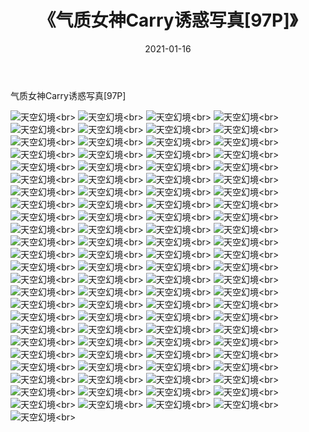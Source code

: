 ﻿---
layout: post
title: 《气质女神Carry诱惑写真[97P]》
date: 2021-01-16
img: http://photo.orgx.cf/性感/2021/气质女神Carry诱惑写真[97P]/000.jpg
tags: [美女,性感,泳衣]
---

气质女神Carry诱惑写真[97P]



![天空幻境](http://photo.orgx.cf/性感/2021/气质女神Carry诱惑写真[97P]/001.jpg''天空幻境'')<br>
![天空幻境](http://photo.orgx.cf/性感/2021/气质女神Carry诱惑写真[97P]/002.jpg''天空幻境'')<br>
![天空幻境](http://photo.orgx.cf/性感/2021/气质女神Carry诱惑写真[97P]/003.jpg''天空幻境'')<br>
![天空幻境](http://photo.orgx.cf/性感/2021/气质女神Carry诱惑写真[97P]/004.jpg''天空幻境'')<br>
![天空幻境](http://photo.orgx.cf/性感/2021/气质女神Carry诱惑写真[97P]/005.jpg''天空幻境'')<br>
![天空幻境](http://photo.orgx.cf/性感/2021/气质女神Carry诱惑写真[97P]/006.jpg''天空幻境'')<br>
![天空幻境](http://photo.orgx.cf/性感/2021/气质女神Carry诱惑写真[97P]/007.jpg''天空幻境'')<br>
![天空幻境](http://photo.orgx.cf/性感/2021/气质女神Carry诱惑写真[97P]/008.jpg''天空幻境'')<br>
![天空幻境](http://photo.orgx.cf/性感/2021/气质女神Carry诱惑写真[97P]/009.jpg''天空幻境'')<br>
![天空幻境](http://photo.orgx.cf/性感/2021/气质女神Carry诱惑写真[97P]/010.jpg''天空幻境'')<br>
![天空幻境](http://photo.orgx.cf/性感/2021/气质女神Carry诱惑写真[97P]/011.jpg''天空幻境'')<br>
![天空幻境](http://photo.orgx.cf/性感/2021/气质女神Carry诱惑写真[97P]/012.jpg''天空幻境'')<br>
![天空幻境](http://photo.orgx.cf/性感/2021/气质女神Carry诱惑写真[97P]/013.jpg''天空幻境'')<br>
![天空幻境](http://photo.orgx.cf/性感/2021/气质女神Carry诱惑写真[97P]/014.jpg''天空幻境'')<br>
![天空幻境](http://photo.orgx.cf/性感/2021/气质女神Carry诱惑写真[97P]/015.jpg''天空幻境'')<br>
![天空幻境](http://photo.orgx.cf/性感/2021/气质女神Carry诱惑写真[97P]/016.jpg''天空幻境'')<br>
![天空幻境](http://photo.orgx.cf/性感/2021/气质女神Carry诱惑写真[97P]/017.jpg''天空幻境'')<br>
![天空幻境](http://photo.orgx.cf/性感/2021/气质女神Carry诱惑写真[97P]/018.jpg''天空幻境'')<br>
![天空幻境](http://photo.orgx.cf/性感/2021/气质女神Carry诱惑写真[97P]/019.jpg''天空幻境'')<br>
![天空幻境](http://photo.orgx.cf/性感/2021/气质女神Carry诱惑写真[97P]/020.jpg''天空幻境'')<br>
![天空幻境](http://photo.orgx.cf/性感/2021/气质女神Carry诱惑写真[97P]/021.jpg''天空幻境'')<br>
![天空幻境](http://photo.orgx.cf/性感/2021/气质女神Carry诱惑写真[97P]/022.jpg''天空幻境'')<br>
![天空幻境](http://photo.orgx.cf/性感/2021/气质女神Carry诱惑写真[97P]/023.jpg''天空幻境'')<br>
![天空幻境](http://photo.orgx.cf/性感/2021/气质女神Carry诱惑写真[97P]/024.jpg''天空幻境'')<br>
![天空幻境](http://photo.orgx.cf/性感/2021/气质女神Carry诱惑写真[97P]/025.jpg''天空幻境'')<br>
![天空幻境](http://photo.orgx.cf/性感/2021/气质女神Carry诱惑写真[97P]/026.jpg''天空幻境'')<br>
![天空幻境](http://photo.orgx.cf/性感/2021/气质女神Carry诱惑写真[97P]/027.jpg''天空幻境'')<br>
![天空幻境](http://photo.orgx.cf/性感/2021/气质女神Carry诱惑写真[97P]/028.jpg''天空幻境'')<br>
![天空幻境](http://photo.orgx.cf/性感/2021/气质女神Carry诱惑写真[97P]/029.jpg''天空幻境'')<br>
![天空幻境](http://photo.orgx.cf/性感/2021/气质女神Carry诱惑写真[97P]/030.jpg''天空幻境'')<br>
![天空幻境](http://photo.orgx.cf/性感/2021/气质女神Carry诱惑写真[97P]/031.jpg''天空幻境'')<br>
![天空幻境](http://photo.orgx.cf/性感/2021/气质女神Carry诱惑写真[97P]/032.jpg''天空幻境'')<br>
![天空幻境](http://photo.orgx.cf/性感/2021/气质女神Carry诱惑写真[97P]/033.jpg''天空幻境'')<br>
![天空幻境](http://photo.orgx.cf/性感/2021/气质女神Carry诱惑写真[97P]/034.jpg''天空幻境'')<br>
![天空幻境](http://photo.orgx.cf/性感/2021/气质女神Carry诱惑写真[97P]/035.jpg''天空幻境'')<br>
![天空幻境](http://photo.orgx.cf/性感/2021/气质女神Carry诱惑写真[97P]/036.jpg''天空幻境'')<br>
![天空幻境](http://photo.orgx.cf/性感/2021/气质女神Carry诱惑写真[97P]/037.jpg''天空幻境'')<br>
![天空幻境](http://photo.orgx.cf/性感/2021/气质女神Carry诱惑写真[97P]/038.jpg''天空幻境'')<br>
![天空幻境](http://photo.orgx.cf/性感/2021/气质女神Carry诱惑写真[97P]/039.jpg''天空幻境'')<br>
![天空幻境](http://photo.orgx.cf/性感/2021/气质女神Carry诱惑写真[97P]/040.jpg''天空幻境'')<br>
![天空幻境](http://photo.orgx.cf/性感/2021/气质女神Carry诱惑写真[97P]/041.jpg''天空幻境'')<br>
![天空幻境](http://photo.orgx.cf/性感/2021/气质女神Carry诱惑写真[97P]/042.jpg''天空幻境'')<br>
![天空幻境](http://photo.orgx.cf/性感/2021/气质女神Carry诱惑写真[97P]/043.jpg''天空幻境'')<br>
![天空幻境](http://photo.orgx.cf/性感/2021/气质女神Carry诱惑写真[97P]/044.jpg''天空幻境'')<br>
![天空幻境](http://photo.orgx.cf/性感/2021/气质女神Carry诱惑写真[97P]/045.jpg''天空幻境'')<br>
![天空幻境](http://photo.orgx.cf/性感/2021/气质女神Carry诱惑写真[97P]/046.jpg''天空幻境'')<br>
![天空幻境](http://photo.orgx.cf/性感/2021/气质女神Carry诱惑写真[97P]/047.jpg''天空幻境'')<br>
![天空幻境](http://photo.orgx.cf/性感/2021/气质女神Carry诱惑写真[97P]/048.jpg''天空幻境'')<br>
![天空幻境](http://photo.orgx.cf/性感/2021/气质女神Carry诱惑写真[97P]/049.jpg''天空幻境'')<br>
![天空幻境](http://photo.orgx.cf/性感/2021/气质女神Carry诱惑写真[97P]/050.jpg''天空幻境'')<br>
![天空幻境](http://photo.orgx.cf/性感/2021/气质女神Carry诱惑写真[97P]/051.jpg''天空幻境'')<br>
![天空幻境](http://photo.orgx.cf/性感/2021/气质女神Carry诱惑写真[97P]/052.jpg''天空幻境'')<br>
![天空幻境](http://photo.orgx.cf/性感/2021/气质女神Carry诱惑写真[97P]/053.jpg''天空幻境'')<br>
![天空幻境](http://photo.orgx.cf/性感/2021/气质女神Carry诱惑写真[97P]/054.jpg''天空幻境'')<br>
![天空幻境](http://photo.orgx.cf/性感/2021/气质女神Carry诱惑写真[97P]/055.jpg''天空幻境'')<br>
![天空幻境](http://photo.orgx.cf/性感/2021/气质女神Carry诱惑写真[97P]/056.jpg''天空幻境'')<br>
![天空幻境](http://photo.orgx.cf/性感/2021/气质女神Carry诱惑写真[97P]/057.jpg''天空幻境'')<br>
![天空幻境](http://photo.orgx.cf/性感/2021/气质女神Carry诱惑写真[97P]/058.jpg''天空幻境'')<br>
![天空幻境](http://photo.orgx.cf/性感/2021/气质女神Carry诱惑写真[97P]/059.jpg''天空幻境'')<br>
![天空幻境](http://photo.orgx.cf/性感/2021/气质女神Carry诱惑写真[97P]/060.jpg''天空幻境'')<br>
![天空幻境](http://photo.orgx.cf/性感/2021/气质女神Carry诱惑写真[97P]/061.jpg''天空幻境'')<br>
![天空幻境](http://photo.orgx.cf/性感/2021/气质女神Carry诱惑写真[97P]/062.jpg''天空幻境'')<br>
![天空幻境](http://photo.orgx.cf/性感/2021/气质女神Carry诱惑写真[97P]/063.jpg''天空幻境'')<br>
![天空幻境](http://photo.orgx.cf/性感/2021/气质女神Carry诱惑写真[97P]/064.jpg''天空幻境'')<br>
![天空幻境](http://photo.orgx.cf/性感/2021/气质女神Carry诱惑写真[97P]/065.jpg''天空幻境'')<br>
![天空幻境](http://photo.orgx.cf/性感/2021/气质女神Carry诱惑写真[97P]/066.jpg''天空幻境'')<br>
![天空幻境](http://photo.orgx.cf/性感/2021/气质女神Carry诱惑写真[97P]/067.jpg''天空幻境'')<br>
![天空幻境](http://photo.orgx.cf/性感/2021/气质女神Carry诱惑写真[97P]/068.jpg''天空幻境'')<br>
![天空幻境](http://photo.orgx.cf/性感/2021/气质女神Carry诱惑写真[97P]/069.jpg''天空幻境'')<br>
![天空幻境](http://photo.orgx.cf/性感/2021/气质女神Carry诱惑写真[97P]/070.jpg''天空幻境'')<br>
![天空幻境](http://photo.orgx.cf/性感/2021/气质女神Carry诱惑写真[97P]/071.jpg''天空幻境'')<br>
![天空幻境](http://photo.orgx.cf/性感/2021/气质女神Carry诱惑写真[97P]/072.jpg''天空幻境'')<br>
![天空幻境](http://photo.orgx.cf/性感/2021/气质女神Carry诱惑写真[97P]/073.jpg''天空幻境'')<br>
![天空幻境](http://photo.orgx.cf/性感/2021/气质女神Carry诱惑写真[97P]/074.jpg''天空幻境'')<br>
![天空幻境](http://photo.orgx.cf/性感/2021/气质女神Carry诱惑写真[97P]/075.jpg''天空幻境'')<br>
![天空幻境](http://photo.orgx.cf/性感/2021/气质女神Carry诱惑写真[97P]/076.jpg''天空幻境'')<br>
![天空幻境](http://photo.orgx.cf/性感/2021/气质女神Carry诱惑写真[97P]/077.jpg''天空幻境'')<br>
![天空幻境](http://photo.orgx.cf/性感/2021/气质女神Carry诱惑写真[97P]/078.jpg''天空幻境'')<br>
![天空幻境](http://photo.orgx.cf/性感/2021/气质女神Carry诱惑写真[97P]/079.jpg''天空幻境'')<br>
![天空幻境](http://photo.orgx.cf/性感/2021/气质女神Carry诱惑写真[97P]/080.jpg''天空幻境'')<br>
![天空幻境](http://photo.orgx.cf/性感/2021/气质女神Carry诱惑写真[97P]/081.jpg''天空幻境'')<br>
![天空幻境](http://photo.orgx.cf/性感/2021/气质女神Carry诱惑写真[97P]/082.jpg''天空幻境'')<br>
![天空幻境](http://photo.orgx.cf/性感/2021/气质女神Carry诱惑写真[97P]/083.jpg''天空幻境'')<br>
![天空幻境](http://photo.orgx.cf/性感/2021/气质女神Carry诱惑写真[97P]/084.jpg''天空幻境'')<br>
![天空幻境](http://photo.orgx.cf/性感/2021/气质女神Carry诱惑写真[97P]/085.jpg''天空幻境'')<br>
![天空幻境](http://photo.orgx.cf/性感/2021/气质女神Carry诱惑写真[97P]/086.jpg''天空幻境'')<br>
![天空幻境](http://photo.orgx.cf/性感/2021/气质女神Carry诱惑写真[97P]/087.jpg''天空幻境'')<br>
![天空幻境](http://photo.orgx.cf/性感/2021/气质女神Carry诱惑写真[97P]/088.jpg''天空幻境'')<br>
![天空幻境](http://photo.orgx.cf/性感/2021/气质女神Carry诱惑写真[97P]/089.jpg''天空幻境'')<br>
![天空幻境](http://photo.orgx.cf/性感/2021/气质女神Carry诱惑写真[97P]/090.jpg''天空幻境'')<br>
![天空幻境](http://photo.orgx.cf/性感/2021/气质女神Carry诱惑写真[97P]/091.jpg''天空幻境'')<br>
![天空幻境](http://photo.orgx.cf/性感/2021/气质女神Carry诱惑写真[97P]/092.jpg''天空幻境'')<br>
![天空幻境](http://photo.orgx.cf/性感/2021/气质女神Carry诱惑写真[97P]/093.jpg''天空幻境'')<br>
![天空幻境](http://photo.orgx.cf/性感/2021/气质女神Carry诱惑写真[97P]/094.jpg''天空幻境'')<br>
![天空幻境](http://photo.orgx.cf/性感/2021/气质女神Carry诱惑写真[97P]/095.jpg''天空幻境'')<br>
![天空幻境](http://photo.orgx.cf/性感/2021/气质女神Carry诱惑写真[97P]/096.jpg''天空幻境'')<br>
![天空幻境](http://photo.orgx.cf/性感/2021/气质女神Carry诱惑写真[97P]/097.jpg''天空幻境'')<br>